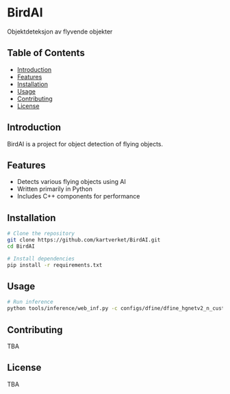 # BirdAI

Objektdeteksjon av flyvende objekter

## Table of Contents

- [Introduction](#introduction)
- [Features](#features)
- [Installation](#installation)
- [Usage](#usage)
- [Contributing](#contributing)
- [License](#license)

## Introduction

BirdAI is a project for object detection of flying objects.

## Features

- Detects various flying objects using AI
- Written primarily in Python
- Includes C++ components for performance

## Installation

```bash
# Clone the repository
git clone https://github.com/kartverket/BirdAI.git
cd BirdAI

# Install dependencies
pip install -r requirements.txt
```

## Usage

```bash
# Run inference
python tools/inference/web_inf.py -c configs/dfine/dfine_hgnetv2_n_custom.yml -r best.pth --device cpu
```

## Contributing
TBA

## License
TBA
